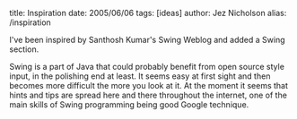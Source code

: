 title: Inspiration
date: 2005/06/06
tags: [ideas]
author: Jez Nicholson
alias: /inspiration

I've been inspired by Santhosh Kumar's Swing Weblog and added a Swing section.

Swing is a part of Java that could probably benefit from open source style input, in the polishing end at least. It seems easy at first sight and then becomes more difficult the more you look at it. At the moment it seems that hints and tips are spread here and there throughout the internet, one of the main skills of Swing programming being good Google technique.